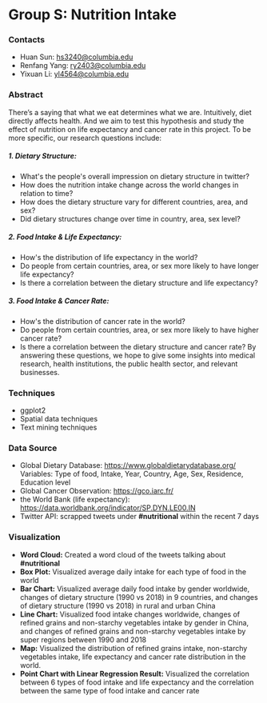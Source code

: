 # Group S: Nutrition Intake 

### Contacts
- Huan Sun: hs3240@columbia.edu
- Renfang Yang: ry2403@columbia.edu
- Yixuan Li: yl4564@columbia.edu

### Abstract
There’s a saying that what we eat determines what we are. Intuitively, diet directly affects health. And we aim to test this hypothesis and study the effect of nutrition on life expectancy and cancer rate in this project. To be more specific, our research questions include:
##### 1. Dietary Structure:
- What's the people's overall impression on dietary structure in twitter? 
- How does the nutrition intake change across the world changes in relation to time?
- How does the dietary structure vary for different countries, area, and sex?
- Did dietary structures change over time in country, area, sex level?
##### 2. Food Intake & Life Expectancy:
- How's the distribution of life expectancy in the world?
- Do people from certain countries, area, or sex more likely to have longer life expectancy?
- Is there a correlation between the dietary structure and life expectancy?
##### 3. Food Intake & Cancer Rate:
- How's the distribution of cancer rate in the world?
- Do people from certain countries, area, or sex more likely to have higher cancer rate?
- Is there a correlation between the dietary structure and cancer rate?
By answering these questions, we hope to give some insights into medical research, health institutions, the public health sector, and relevant businesses.

### Techniques
- ggplot2
- Spatial data techniques
- Text mining techniques

### Data Source
- Global Dietary Database: https://www.globaldietarydatabase.org/
Variables: Type of food, Intake, Year, Country, Age, Sex, Residence, Education level
- Global Cancer Observation: https://gco.iarc.fr/
- the World Bank (life expectancy): https://data.worldbank.org/indicator/SP.DYN.LE00.IN
- Twitter API: scrapped tweets under **#nutritional** within the recent 7 days

### Visualization
- **Word Cloud:** Created a word cloud of the tweets talking about **#nutritional**
- **Box Plot:** Visualized average daily intake for each type of food in the world
- **Bar Chart:** Visualized average daily food intake by gender worldwide, changes of dietary structure (1990 vs 2018) in 9 countries, and changes of dietary structure (1990 vs 2018) in rural and urban China
- **Line Chart:** Visualized food intake changes worldwide, changes of refined grains and non-starchy vegetables intake by gender in China, and changes of refined grains and non-starchy vegetables intake by super regions between 1990 and 2018
- **Map:** Visualized the distribution of refined grains intake, non-starchy vegetables intake, life expectancy and cancer rate distribution in the world.
- **Point Chart with Linear Regression Result:** Visualized the correlation between 6 types of food intake and life expectancy and the correlation between the same type of food intake and cancer rate








